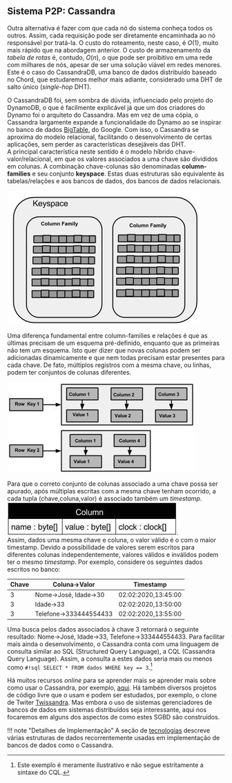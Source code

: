 
## Sistema P2P: Cassandra
Outra alternativa é fazer com que cada nó do sistema conheça todos os outros. Assim, cada requisição pode ser diretamente encaminhada ao nó responsável por tratá-la. 
O custo do roteamento, neste caso, é $O(1)$, muito mais rápido que na abordagem anterior. O custo de armazenamento da *tabela de rotas* é, contudo, $O(n)$, o que pode ser proibitivo em uma rede com milhares de nós, apesar de ser uma solução viável em redes menores. Este é o caso do CassandraDB, uma banco de dados distribuído baseado no Chord, que estudaremos melhor mais adiante, considerado uma DHT de salto único (*single-hop* DHT).

O CassandraDB foi, sem sombra de dúvida, influenciado pelo projeto do DynamoDB, o que é facilmente explicável já que um dos criadores do Dynamo foi o arquiteto do Cassandra.
Mas em vez de uma cópia, o Cassandra largamente expande a funcionalidade do Dynamo ao se inspirar no banco de dados [BigTable](https://en.wikipedia.org/wiki/Bigtable), do Google.
Com isso, o Cassandra se aproxima do modelo relacional, facilitando o desenvolvimento de certas aplicações, sem perder as características desejáveis das DHT.  
A principal característica neste sentido é o modelo híbrido chave-valor/relacional, em que os valores associados a uma chave são divididos em colunas.
A combinação chave-colunas são denominadas **column-families** e seu conjunto **keyspace**. Estas duas estruturas são equivalente às tabelas/relações e aos bancos de dados, dos bancos de dados  relacionais. 

![keyspace](images/cass_keyspace.jpg)


Uma diferença fundamental entre column-families e relações é que as últimas precisam de um esquema pré-definido, enquanto que as primeiras não tem um esquema. Isto quer dizer que novas colunas podem ser adicionadas dinamicamente e que nem todas precisam estar presentes para cada chave. De fato, múltiplos registros com a mesma chave, ou linhas, podem ter conjuntos de colunas diferentes.

![Column-family](images/cass_column_family.jpg)

Para que o correto conjunto de colunas associado a uma chave possa ser apurado, após múltiplas escritas com a mesma chave tenham ocorrido, a cada tupla (chave,coluna,valor) é associado também um *timestamp*.  
![timestamps](images/cass_column.jpg).  
Assim, dados uma mesma chave e coluna, o valor válido é o com o maior timestamp.
Devido a possibilidade de valores serem escritos para diferentes colunas independentemente, valores válidos e inválidos podem ter o mesmo *timestamp*.
Por exemplo, considere os seguintes dados escritos no banco:

| Chave| Coluna$\rightarrow$Valor | Timestamp|
|------|--------------|----------|
| 3    | Nome$\rightarrow$José, Idade$\rightarrow$30 | 02:02:2020,13:45:00 |
| 3    | Idade$\rightarrow$33 | 02:02:2020,13:50:00|
| 3    | Telefone$\rightarrow$333444554433 | 02:02:2020,13:55:00|

Uma busca pelos dados associados à chave 3 retornará o seguinte resultado:  Nome$\rightarrow$José, Idade$\rightarrow$33, Telefone$\rightarrow$333444554433.
Para facilitar mais ainda o desenvolvimento, o Cassandra conta com uma linguagem de consulta similar ao SQL (Structured Query Language), a CQL (Cassandra Query Language).
Assim, a consulta a estes dados seria mais ou menos como `#!sql SELECT * FROM dados WHERE key == 3`.[^cql_sintax]

[^cql_sintax]: Este exemplo é meramente ilustrativo e não segue estritamente a sintaxe do CQL.


Há muitos recursos *online*  para se aprender mais se aprender mais sobre como usar o Cassandra, por exemplo, [aqui](http://wiki.apache.org/cassandra/GettingStarted).
Há também diversos projetos de código livre que o usam e podem ser estudados, por exemplo, o clone de Twiter [Twissandra](https://github.com/twissandra/twissandra).
Mas embora o uso de sistemas gerenciadores de bancos de dados em sistemas distribuídos seja interessante, aqui nos focaremos em alguns dos aspectos de como estes SGBD são construídos.

!!! note "Detalhes de Implementação"
    A seção de [tecnologias](../tech/#estruturas-de-dados-para-sd) descreve várias estruturas de dados recorrentemente usadas em implementação de bancos de dados como o Cassandra.